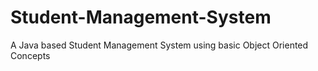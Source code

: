 # Student-Management-System
A Java based Student Management System using basic Object Oriented Concepts
